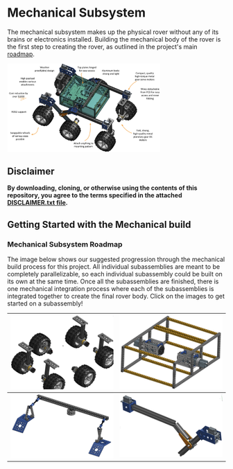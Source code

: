 # Mechanical Subsystem

The mechanical subsystem makes up the physical rover without any of its brains or electronics installed.  Building the mechanical body of the rover is the first step to creating the rover, as outlined in the project's main [roadmap](../images/roadmap.png).

<img src="../images/rover.png" width="70%">

## Disclaimer

**By downloading, cloning, or otherwise using the contents of this repository, you agree to the terms specified in the attached [DISCLAIMER.txt file](/DISCLAIMER.txt).**

## Getting Started with the Mechanical build

### Mechanical Subsystem Roadmap

The image below shows our suggested progression through the mechanical build process for this project. All individual subassemblies are meant to be completely parallelizable, so each individual subassembly could be built on its own at the same time. Once all the subassemblies are finished, there is one mechanical integration process where each of the subassemblies is integrated together to create the final rover body. Click on the images to get started on a subassembly!

| ![[wheel assy](wheel_assembly/README.md)](wheel_assembly/images/wheels.png) | ![[body](body_assembly/README.md)](body_assembly/images/body.png) |
| --- | --- |
| ![[diff pivot](differential_pivot/README.md)](differential_pivot/images/diff_pivot.png) | ![[rocker bogie](rocker_bogie/README.md)](rocker_bogie/images/rocker_bogie.png) |
